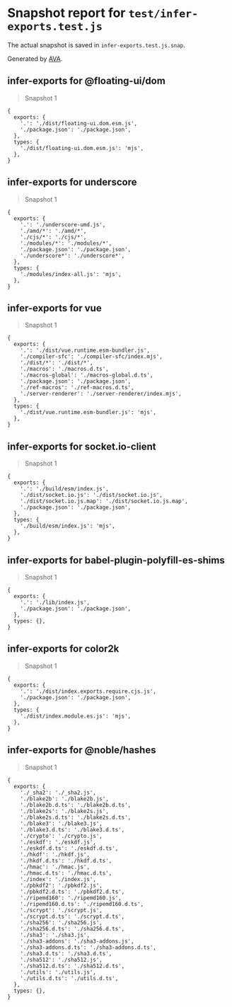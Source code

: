 # Snapshot report for `test/infer-exports.test.js`

The actual snapshot is saved in `infer-exports.test.js.snap`.

Generated by [AVA](https://avajs.dev).

## infer-exports for @floating-ui/dom

> Snapshot 1

    {
      exports: {
        '.': './dist/floating-ui.dom.esm.js',
        './package.json': './package.json',
      },
      types: {
        './dist/floating-ui.dom.esm.js': 'mjs',
      },
    }

## infer-exports for underscore

> Snapshot 1

    {
      exports: {
        '.': './underscore-umd.js',
        './amd/*': './amd/*',
        './cjs/*': './cjs/*',
        './modules/*': './modules/*',
        './package.json': './package.json',
        './underscore*': './underscore*',
      },
      types: {
        './modules/index-all.js': 'mjs',
      },
    }

## infer-exports for vue

> Snapshot 1

    {
      exports: {
        '.': './dist/vue.runtime.esm-bundler.js',
        './compiler-sfc': './compiler-sfc/index.mjs',
        './dist/*': './dist/*',
        './macros': './macros.d.ts',
        './macros-global': './macros-global.d.ts',
        './package.json': './package.json',
        './ref-macros': './ref-macros.d.ts',
        './server-renderer': './server-renderer/index.mjs',
      },
      types: {
        './dist/vue.runtime.esm-bundler.js': 'mjs',
      },
    }

## infer-exports for socket.io-client

> Snapshot 1

    {
      exports: {
        '.': './build/esm/index.js',
        './dist/socket.io.js': './dist/socket.io.js',
        './dist/socket.io.js.map': './dist/socket.io.js.map',
        './package.json': './package.json',
      },
      types: {
        './build/esm/index.js': 'mjs',
      },
    }

## infer-exports for babel-plugin-polyfill-es-shims

> Snapshot 1

    {
      exports: {
        '.': './lib/index.js',
        './package.json': './package.json',
      },
      types: {},
    }

## infer-exports for color2k

> Snapshot 1

    {
      exports: {
        '.': './dist/index.exports.require.cjs.js',
        './package.json': './package.json',
      },
      types: {
        './dist/index.module.es.js': 'mjs',
      },
    }

## infer-exports for @noble/hashes

> Snapshot 1

    {
      exports: {
        './_sha2': './_sha2.js',
        './blake2b': './blake2b.js',
        './blake2b.d.ts': './blake2b.d.ts',
        './blake2s': './blake2s.js',
        './blake2s.d.ts': './blake2s.d.ts',
        './blake3': './blake3.js',
        './blake3.d.ts': './blake3.d.ts',
        './crypto': './crypto.js',
        './eskdf': './eskdf.js',
        './eskdf.d.ts': './eskdf.d.ts',
        './hkdf': './hkdf.js',
        './hkdf.d.ts': './hkdf.d.ts',
        './hmac': './hmac.js',
        './hmac.d.ts': './hmac.d.ts',
        './index': './index.js',
        './pbkdf2': './pbkdf2.js',
        './pbkdf2.d.ts': './pbkdf2.d.ts',
        './ripemd160': './ripemd160.js',
        './ripemd160.d.ts': './ripemd160.d.ts',
        './scrypt': './scrypt.js',
        './scrypt.d.ts': './scrypt.d.ts',
        './sha256': './sha256.js',
        './sha256.d.ts': './sha256.d.ts',
        './sha3': './sha3.js',
        './sha3-addons': './sha3-addons.js',
        './sha3-addons.d.ts': './sha3-addons.d.ts',
        './sha3.d.ts': './sha3.d.ts',
        './sha512': './sha512.js',
        './sha512.d.ts': './sha512.d.ts',
        './utils': './utils.js',
        './utils.d.ts': './utils.d.ts',
      },
      types: {},
    }

